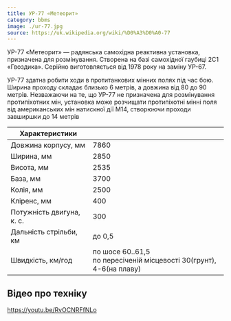 ```yaml
---
title: УР-77 «Метеорит»
category: bbms
image: ./ur-77.jpg
source: https://uk.wikipedia.org/wiki/%D0%A3%D0%A0-77
---
```


УР-77 «Метеорит» — радянська самохідна реактивна установка, призначена для розмінування. Створена на базі самохідної гаубиці 2С1 «Гвоздика». Серійно виготовляється від 1978 року на заміну УР-67.

УР-77 здатна робити ходи в протитанкових мінних полях під час бою. Ширина проходу складає близько 6 метрів, а довжина від 80 до 90 метрів. Незважаючи на те, що УР-77 не призначена для розмінування протипіхотних мін, установка може розчищати протипіхотні мінні поля від американських мін натискної дії М14, створюючи проходи завширшки до 14 метрів

| Характеристики            |                                                                           |
| ------------------------- | ------------------------------------------------------------------------- |
| Довжина корпусу, мм       | 7860                                                                      |
| Ширина, мм                | 2850                                                                      |
| Висота, мм                | 2535                                                                      |
| База, мм                  | 3700                                                                      |
| Колія, мм                 | 2500                                                                      |
| Кліренс, мм               | 400                                                                       |
| Потужність двигуна, к. с. | 300                                                                       |
| Дальність стрільби, км    | до 0,5                                                                    |
| Швидкість, км/год         | по шосе 60..61,5 <br/> по пересіченій місцевості 30(грунт), 4-6(на плаву) |

## Відео про техніку

https://youtu.be/RvOCNRFfNLo